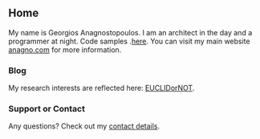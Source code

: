 ## Home

My name is Georgios Anagnostopoulos. I am an architect in the day and a programmer at night. Code samples .[here](https://github.com/GAnagno). You can visit my main website [anagno.com](http://anagno.com/) for more information.

### Blog

My research interests are reflected here: [EUCLIDorNOT](https://ganagno.github.io/myblog/).

### Support or Contact

Any questions? Check out my [contact details](http://anagno.com/#contact).
